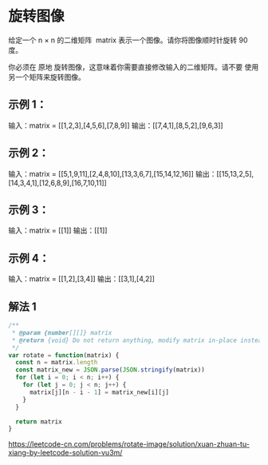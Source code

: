 # 旋转图像

给定一个 n × n 的二维矩阵  matrix 表示一个图像。请你将图像顺时针旋转 90 度。

你必须在 原地 旋转图像，这意味着你需要直接修改输入的二维矩阵。请不要 使用另一个矩阵来旋转图像。

## 示例 1：

输入：matrix = [[1,2,3],[4,5,6],[7,8,9]]
输出：[[7,4,1],[8,5,2],[9,6,3]]

## 示例 2：

输入：matrix = [[5,1,9,11],[2,4,8,10],[13,3,6,7],[15,14,12,16]]
输出：[[15,13,2,5],[14,3,4,1],[12,6,8,9],[16,7,10,11]]

## 示例 3：

输入：matrix = [[1]]
输出：[[1]]

## 示例 4：

输入：matrix = [[1,2],[3,4]]
输出：[[3,1],[4,2]]

## 解法 1

```js
/**
 * @param {number[][]} matrix
 * @return {void} Do not return anything, modify matrix in-place instead.
 */
var rotate = function(matrix) {
  const n = matrix.length
  const matrix_new = JSON.parse(JSON.stringify(matrix))
  for (let i = 0; i < n; i++) {
    for (let j = 0; j < n; j++) {
      matrix[j][n - i - 1] = matrix_new[i][j]
    }
  }

  return matrix
}
```

https://leetcode-cn.com/problems/rotate-image/solution/xuan-zhuan-tu-xiang-by-leetcode-solution-vu3m/
